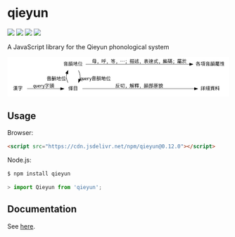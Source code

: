 # qieyun

[![](https://badge.fury.io/js/qieyun.svg)](https://www.npmjs.com/package/qieyun) [![](https://data.jsdelivr.com/v1/package/npm/qieyun/badge)](https://www.jsdelivr.com/package/npm/qieyun) [![](https://github.com/nk2028/qieyun-js/workflows/Package/badge.svg)](https://github.com/nk2028/qieyun-js/actions?query=workflow%3A%22Package%22) [![](https://api.codeclimate.com/v1/badges/fb728b8ee3531bd96e5a/maintainability)](https://codeclimate.com/github/nk2028/qieyun-js/maintainability)

A JavaScript library for the Qieyun phonological system

![library overview](https://raw.githubusercontent.com/nk2028/qieyun-js/41e5669/demo/qieyun.png)

## Usage

Browser:

```html
<script src="https://cdn.jsdelivr.net/npm/qieyun@0.12.0"></script>
```

Node.js:

```sh
$ npm install qieyun
```

```javascript
> import Qieyun from 'qieyun';
```

## Documentation 

See [here](https://nk2028.shn.hk/qieyun-js/).
